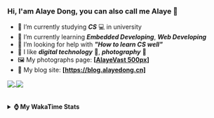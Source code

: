 ### Hi, **I'am Alaye Dong**, you can also call me **Alaye** 👋

- 📖 I’m currently studying ***CS*** 💻 in university
- 🌱 I’m currently learning ***Embedded Developing***, ***Web Developing***
- 🤔 I’m looking for help with ***"How to learn CS well"***
- 🤩 I like ***digital technology*** 📱, ***photography*** 📸
- 🖼️ My photographs page: **[[AlayeVast 500px](https://500px.com.cn/AlayeVast)]**
- 📰 My blog site: **[https://blog.alayedong.cn]**

<!--
[![Alaye's GitHub stats](https://github-readme-stats.vercel.app/api?username=Alaye-Dong&custom_title=Alaye%20Dong`s%20GitHub%20stats&show_icons=true&rank_icon=percentile&theme=transparent&include_all_commits=true&count_private=true)](https://github.com/anuraghazra/github-readme-stats) 
[![Top Langs](https://github-readme-stats.vercel.app/api/top-langs/?username=Alaye-Dong\&layout=compact&theme=transparent)](https://github.com/anuraghazra/github-readme-stats)
-->
<a href="https://github.com/anuraghazra/github-readme-stats">
  <img height=200 align="center" src="https://github-readme-stats.vercel.app/api?username=Alaye-Dong&custom_title=Alaye%20Dong`s%20GitHub%20stats&show_icons=true&rank_icon=percentile&theme=transparent&include_all_commits=true&count_private=true" />
</a>
<a href="https://github.com/anuraghazra/convoychat">
  <img height=200 align="center" src="https://github-readme-stats.vercel.app/api/top-langs/?username=Alaye-Dong&layout=compact&theme=transparent&include_all_commits=true&count_private=true&langs_count=8&card_width=300" />
</a>

<br />
<br />

<div style="display:none"> 
  <img src="https://visitor-badge.laobi.icu/badge?page_id=Alaye-Dong.Alaye-Dong"/>
</div>
<br />

<details>	
  <summary><b> ⌚ My WakaTime Stats </b></summary>

<br />

<!--START_SECTION:waka-->
![Code Time](http://img.shields.io/badge/Code%20Time-402%20hrs%2031%20mins-blue)

![Profile Views](http://img.shields.io/badge/Profile%20Views-0-blue)

![Lines of code](https://img.shields.io/badge/From%20Hello%20World%20I%27ve%20Written-848.1%20thousand%20lines%20of%20code-blue)

**🐱 My GitHub Data** 

> 📦 85.8 kB Used in GitHub's Storage 
 > 
> 🚫 Not Opted to Hire
 > 
> 📜 21 Public Repositories 
 > 
> 🔑 5 Private Repositories 
 > 
**I'm a Night 🦉** 

```text
🌞 Morning                83 commits          ██░░░░░░░░░░░░░░░░░░░░░░░   06.18 % 
🌆 Daytime                428 commits         ████████░░░░░░░░░░░░░░░░░   31.87 % 
🌃 Evening                559 commits         ██████████░░░░░░░░░░░░░░░   41.62 % 
🌙 Night                  273 commits         █████░░░░░░░░░░░░░░░░░░░░   20.33 % 
```
📅 **I'm Most Productive on Sunday** 

```text
Monday                   224 commits         ████░░░░░░░░░░░░░░░░░░░░░   16.68 % 
Tuesday                  158 commits         ███░░░░░░░░░░░░░░░░░░░░░░   11.76 % 
Wednesday                161 commits         ███░░░░░░░░░░░░░░░░░░░░░░   11.99 % 
Thursday                 229 commits         ████░░░░░░░░░░░░░░░░░░░░░   17.05 % 
Friday                   181 commits         ███░░░░░░░░░░░░░░░░░░░░░░   13.48 % 
Saturday                 160 commits         ███░░░░░░░░░░░░░░░░░░░░░░   11.91 % 
Sunday                   230 commits         ████░░░░░░░░░░░░░░░░░░░░░   17.13 % 
```


📊 **This Week I Spent My Time On** 

```text
💬 Programming Languages: 
Java                     8 hrs 50 mins       ██████████████████░░░░░░░   73.05 % 
Python                   2 hrs 24 mins       █████░░░░░░░░░░░░░░░░░░░░   19.91 % 
XML                      22 mins             █░░░░░░░░░░░░░░░░░░░░░░░░   03.11 % 
Java Properties          13 mins             ░░░░░░░░░░░░░░░░░░░░░░░░░   01.81 % 
YAML                     9 mins              ░░░░░░░░░░░░░░░░░░░░░░░░░   01.30 % 

🔥 Editors: 
IntelliJ IDEA            9 hrs 37 mins       ████████████████████░░░░░   79.53 % 
PyCharm                  2 hrs 27 mins       █████░░░░░░░░░░░░░░░░░░░░   20.28 % 
VS Code                  1 min               ░░░░░░░░░░░░░░░░░░░░░░░░░   00.20 % 

🐱‍💻 Projects: 
big-event                8 hrs 35 mins       ██████████████████░░░░░░░   70.95 % 
Class0303                2 hrs 15 mins       █████░░░░░░░░░░░░░░░░░░░░   18.71 % 
spring-bean-0302         38 mins             █░░░░░░░░░░░░░░░░░░░░░░░░   05.33 % 
ssm-parent               19 mins             █░░░░░░░░░░░░░░░░░░░░░░░░   02.75 % 
Unknown Project          11 mins             ░░░░░░░░░░░░░░░░░░░░░░░░░   01.52 % 
```

**I Mostly Code in C** 

```text
TypeScript               6 repos             █████░░░░░░░░░░░░░░░░░░░░   20.69 % 
JavaScript               3 repos             ███░░░░░░░░░░░░░░░░░░░░░░   10.34 % 
C++                      3 repos             ███░░░░░░░░░░░░░░░░░░░░░░   10.34 % 
Java                     2 repos             ██░░░░░░░░░░░░░░░░░░░░░░░   06.90 % 
CSS                      1 repo              █░░░░░░░░░░░░░░░░░░░░░░░░   03.45 % 
```



**Timeline**

![Lines of Code chart](https://raw.githubusercontent.com/Alaye-Dong/Alaye-Dong/main/assets/bar_graph.png)


 Last Updated on 07/03/2025 18:46:35 UTC
<!--END_SECTION:waka-->

</details>
